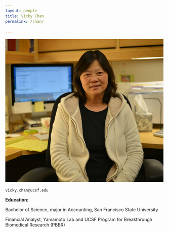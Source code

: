 ```yaml
---
layout: people
title: Vicky Chan
permalink: /chan/

---
```

![chan image](../img/chan.jpg)

	vicky.chan@ucsf.edu

**Education:**
 
Bachelor of Science, major in Accounting, San Francisco State University
 
Financial Analyst, Yamamoto Lab and UCSF Program for Breakthrough Biomedical Research (PBBR)